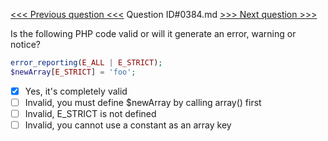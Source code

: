 [<<< Previous question <<<](0383.md)  Question ID#0384.md  [>>> Next question >>>](0385.md) 

Is the following PHP code valid or will it generate an error, warning or notice?

```php
error_reporting(E_ALL | E_STRICT);
$newArray[E_STRICT] = 'foo';
```

- [x] Yes, it's completely valid
- [ ] Invalid, you must define $newArray by calling array() first
- [ ] Invalid, E_STRICT is not defined
- [ ] Invalid, you cannot use a constant as an array key
